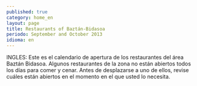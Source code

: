 ```yaml
---
published: true
category: home_en
layout: page
title: Restaurants of Baztán-Bidasoa
periodo: September and October 2013
idioma: en
---
```

INGLES: Este es el calendario de apertura de los restaurantes del área Baztán Bidasoa.
Algunos restaurantes de la zona no están abiertos todos los días para comer y cenar. Antes de desplazarse a uno de ellos, revise cuáles están abiertos en el momento en el que usted lo necesita.
